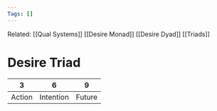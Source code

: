 ```yaml
---
Tags: []
---
```

Related: [[Qual Systems]] [[Desire Monad]] [[Desire Dyad]] [[Triads]]
# Desire Triad

| 3 | 6 | 9 |
|---|---|---|
| Action | Intention | Future | ??

